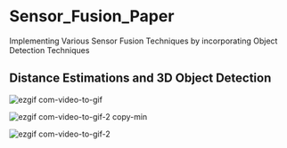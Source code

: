 # Sensor_Fusion_Paper
Implementing Various Sensor Fusion Techniques by incorporating Object Detection Techniques


## Distance Estimations and 3D Object Detection


![ezgif com-video-to-gif](https://github.com/prtk1729/Sensor_Fusion_Paper/assets/43796382/9b659d89-17fb-440e-a6d0-73ec016c604b)


![ezgif com-video-to-gif-2 copy-min](https://github.com/prtk1729/Sensor_Fusion_Paper/assets/43796382/28610262-fa6c-4dc0-bdfb-5d6c2b024293)


![ezgif com-video-to-gif-2](https://github.com/prtk1729/Sensor_Fusion_Paper/assets/43796382/3f3778b8-0cd7-4959-8dcf-06dc4217a27d)

